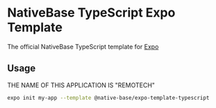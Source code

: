 # NativeBase TypeScript Expo Template

The official NativeBase TypeScript template for [Expo](https://docs.expo.io/)

## Usage

THE NAME OF THIS APPLICATION IS "REMOTECH"

```sh
expo init my-app --template @native-base/expo-template-typescript
```
